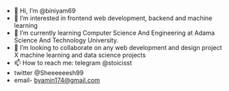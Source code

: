 - 👋 Hi, I’m @biniyam69
- 👀 I’m interested in frontend web development, backend and machine learning
- 🌱 I’m currently learning Computer Science And Engineering at Adama Science And Technology University.
- 💞️ I’m looking to collaborate on any web development and design project X machine learning and data science projects 
- 📫 How to reach me: telegram @stoicisst 
- twitter @Sheeeeeesh99
- email- byamin174@gmail.com

